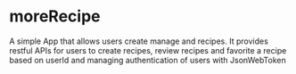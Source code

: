 # moreRecipe
A simple App that allows users create manage and recipes. It provides restful APIs for users to create recipes, review recipes and  favorite a recipe based on userId and managing authentication of users with JsonWebToken
